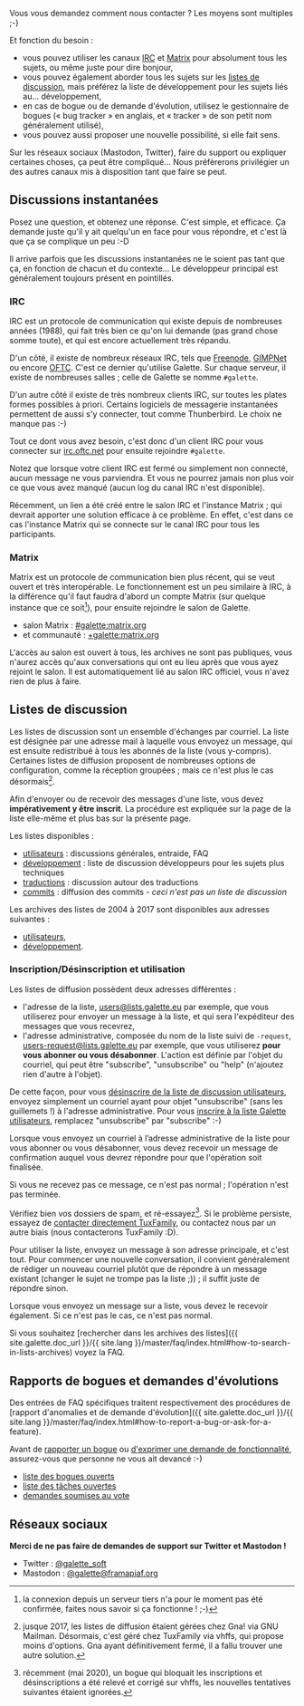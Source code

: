 Vous vous demandez comment nous contacter ? Les moyens sont multiples ;-)

Et fonction du besoin :

* vous pouvez utiliser les canaux [IRC](#irc) et [Matrix](#matrix) pour absolument tous les sujets, ou même juste pour dire bonjour,
* vous pouvez également aborder tous les sujets sur les [listes de discussion](#listes-de-discussion), mais préférez la liste de développement pour les sujets liés au... développement,
* en cas de bogue ou de demande d'évolution, utilisez le gestionnaire de bogues (« bug tracker » en anglais, et « tracker » de son petit nom généralement utilisé),
* vous pouvez aussi proposer une nouvelle possibilité, si elle fait sens.

Sur les réseaux sociaux (Mastodon, Twitter), faire du support ou expliquer certaines choses, ça peut être compliqué... Nous préfèrerons privilégier un des autres canaux mis à disposition tant que faire se peut.

## Discussions instantanées

Posez une question, et obtenez une réponse. C'est simple, et efficace. Ça demande juste qu'il y ait quelqu'un en face pour vous répondre, et c'est là que ça se complique un peu :-D 

Il arrive parfois que les discussions instantanées ne le soient pas tant que ça, en fonction de chacun et du contexte... Le développeur principal est généralement toujours présent en pointillés.

### IRC

IRC est un protocole de communication qui existe depuis de nombreuses années (1988), qui fait très bien ce qu'on lui demande (pas grand chose somme toute), et qui est encore actuellement très répandu.

D'un côté, il existe de nombreux réseaux IRC, tels que [Freenode](https://freenode.net), [GIMPNet](https://www.gimp.org/) ou encore [OFTC](https://oftc.net). C'est ce dernier qu'utilise Galette. Sur chaque serveur, il existe de nombreuses salles ; celle de Galette se nomme `#galette`.

D'un autre côté il existe de très nombreux clients IRC, sur toutes les plates formes possibles à priori. Certains logiciels de messagerie instantanées permettent de aussi s'y connecter, tout comme Thunberbird. Le choix ne manque pas :-)

Tout ce dont vous avez besoin, c'est donc d'un client IRC pour vous connecter sur [irc.oftc.net](irc://irc.oftc.net) pour ensuite rejoindre `#galette`.

Notez que lorsque votre client IRC est fermé ou simplement non connecté, aucun message ne vous parviendra. Et vous ne pourrez jamais non plus voir ce que vous avez manqué (aucun log du canal IRC n'est disponible).

Récemment, un lien a été créé entre le salon IRC et l'instance Matrix ; qui devrait apporter une solution efficace à ce problème. En effet, c'est dans ce cas l'instance Matrix qui se connecte sur le canal IRC pour tous les participants.

### Matrix

Matrix est un protocole de communication bien plus récent, qui se veut ouvert et très interopérable. Le fonctionnement est un peu similaire à IRC, à la différence qu'il faut faudra d'abord un compte Matrix (sur quelque instance que ce soit[^1]), pour ensuite rejoindre le salon de Galette.

* salon Matrix : [#galette:matrix.org](https://matrix.to/#/#galette:matrix.org)
* et communauté : [+galette:matrix.org](https://matrix.to/#/+galette:matrix.org)

L'accès au salon est ouvert à tous, les archives ne sont pas publiques, vous n'aurez accès qu'aux conversations qui ont eu lieu après que vous ayez rejoint le salon.
Il est automatiquement lié au salon IRC officiel, vous n'avez rien de plus à faire.

[^1]: la connexion depuis un serveur tiers n'a pour le moment pas été confirmée, faites nous savoir si ça fonctionne ! ;-)

## Listes de discussion

Les listes de discussion sont un ensemble d'échanges par courriel. La liste est désignée par une adresse mail à laquelle vous envoyez un message, qui est ensuite redistribué à tous les abonnés de la liste (vous y-compris). Certaines listes de diffusion proposent de nombreuses options de configuration, comme la réception groupées ; mais ce n'est plus le cas désormais[^gna].

Afin d'envoyer ou de recevoir des messages d'une liste, vous devez **impérativement y être inscrit**. La procédure est expliquée sur la page de la liste elle-même et plus bas sur la présente page.

Les listes disponibles :

* [utilisateurs](https://listengine.tuxfamily.org/lists.galette.eu/users/) : discussions générales, entraide, FAQ
* [développement](https://listengine.tuxfamily.org/lists.galette.eu/devel) : liste de discussion développeurs pour les sujets plus techniques
* [traductions](https://listengine.tuxfamily.org/galette.eu/translations/) : discussion autour des traductions
* [commits](https://listengine.tuxfamily.org/lists.galette.eu/commits/) : diffusion des commits - *ceci n'est pas un liste de discussion*

Les archives des listes de 2004 à 2017 sont disponibles aux adresses suivantes :

* [utilisateurs](http://download.tuxfamily.org/galette/listes-galette/mail.gna.org/assets/images/galette-discussion/index.html),
* [développement](http://download.tuxfamily.org/galette/listes-galette/mail.gna.org/assets/images/galette-devel/index.html).

### Inscription/Désinscription et utilisation

Les listes de diffusion possèdent deux adresses différentes :

* l'adresse de la liste, <users@lists.galette.eu> par exemple, que vous utiliserez pour envoyer un message à la liste, et qui sera l'expéditeur des messages que vous recevrez,
* l'adresse administrative, composée du nom de la liste suivi de `-request`, <users-request@lists.galette.eu> par exemple, que vous utiliserez **pour vous abonner ou vous désabonner**. L'action est définie par l'objet du courriel, qui peut être "subscribe", "unsubscribe" ou "help" (n'ajoutez rien d'autre à l'objet).

De cette façon, pour vous [désinscrire de la liste de discussion utilisateurs](mailto:users-request@lists.galette.eu?subject=unsubscribe), envoyez simplement un courriel ayant pour objet "unsubscribe" (sans les guillemets !) à l'adresse administrative.
Pour vous [inscrire à la liste Galette utilisateurs](mailto:users-request@lists.galette.eu?subject=subscribe), remplacez "unsubscribe" par "subscribe" :-)

Lorsque vous envoyez un courriel à l’adresse administrative de la liste pour vous abonner ou vous désabonner, vous devez recevoir un message de confirmation auquel vous devrez répondre pour que l'opération soit finalisée.

Si vous ne recevez pas ce message, ce n'est pas normal ; l'opération n'est pas terminée.

Vérifiez bien vos dossiers de spam, et ré-essayez[^buglist]. Si le problème persiste, essayez de [contacter directement TuxFamily](https://www.tuxfamily.org/fr/contact), ou contactez nous par un autre biais (nous contacterons TuxFamily :D).

Pour utiliser la liste, envoyez un message à son adresse principale, et c'est tout. Pour commencer une nouvelle conversation, il convient généralement de rédiger un nouveau courriel plutôt que de répondre à un message existant (changer le sujet ne trompe pas la liste ;)) ; il suffit juste de répondre sinon.

Lorsque vous envoyez un message sur a liste, vous devez le recevoir également. Si ce n'est pas le cas, ce n'est pas normal.

Si vous souhaitez [rechercher dans les archives des listes]({{ site.galette.doc_url }}/{{ site.lang }}/master/faq/index.html#how-to-search-in-lists-archives) voyez la FAQ.

[^gna]: jusque 2017, les listes de diffusion étaient gérées chez Gna! via GNU Mailman. Désormais, c'est géré chez TuxFamily via vhffs, qui propose moins d'options. Gna ayant définitivement fermé, il a fallu trouver une autre solution.
[^buglist]: récemment (mai 2020), un bogue qui bloquait les inscriptions et désinscriptions a été relevé et corrigé sur vhffs, les nouvelles tentatives suivantes étaient ignorées.

## Rapports de bogues et demandes d'évolutions

Des entrées de FAQ spécifiques traitent respectivement des procédures de [rapport d'anomalies et de demande d'évolution]({{ site.galette.doc_url }}/{{ site.lang }}/master/faq/index.html#how-to-report-a-bug-or-ask-for-a-feature).

Avant de [rapporter un bogue](https://bugs.galette.eu/projects/galette) ou [d'exprimer une demande de fonctionnalité](https://bugs.galette.eu/projects/galette/), assurez-vous que personne ne vous ait devancé :-)

* [liste des bogues ouverts](https://bugs.galette.eu/projects/galette/issues?query_id=2)
* [liste des tâches ouvertes](https://bugs.galette.eu/projects/galette/issues?query_id=3)
* [demandes soumises au vote](https://vote.galette.eu)

## Réseaux sociaux

**Merci de ne pas faire de demandes de support sur Twitter et Mastodon !**

* Twitter : [@galette_soft](https://twitter.com/galette_soft)
* Mastodon : [@galette@framapiaf.org](https://framapiaf.org/@galette)
